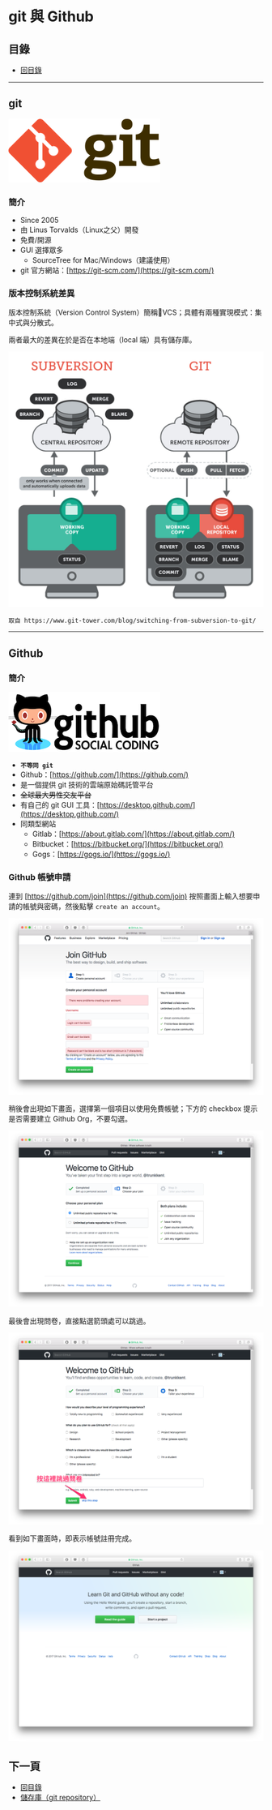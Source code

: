 # git 與 Github

## 目錄
- [回目錄](./SUMMARY.md)

***

## git 
![](../img/git.png)

### 簡介
- Since 2005
- 由 Linus Torvalds（Linux之父）開發
- 免費/開源
- GUI 選擇眾多
  - SourceTree for Mac/Windows（建議使用）
- git 官方網站：[https://git-scm.com/](https://git-scm.com/)

### 版本控制系統差異

版本控制系統（Version Control System）簡稱VCS；具體有兩種實現模式：集中式與分散式。

兩者最大的差異在於是否在本地端（local 端）具有儲存庫。

![](../img/centralized-vs-distributed.jpg)

```
取自 https://www.git-tower.com/blog/switching-from-subversion-to-git/
```

***

## Github

### 簡介
![](../img/github.png)

- __`不等同 git`__
- Github：[https://github.com/](https://github.com/)
- 是一個提供 git 技術的雲端原始碼託管平台
- ~~全球最大男性交友平台~~
- 有自己的 git GUI 工具：[https://desktop.github.com/](https://desktop.github.com/)
- 同類型網站
  - Gitlab：[https://about.gitlab.com/](https://about.gitlab.com/)
  - Bitbucket：[https://bitbucket.org/](https://bitbucket.org/)
  - Gogs：[https://gogs.io/](https://gogs.io/)

### Github 帳號申請

連到 [https://github.com/join](https://github.com/join) 按照畫面上輸入想要申請的帳號與密碼，然後點擊 `create an account`。

![](../img/git-github-1.png)

稍後會出現如下畫面，選擇第一個項目以使用免費帳號；下方的 checkbox 提示是否需要建立 Github Org，不要勾選。

![](../img/git-github-2.png)

最後會出現問卷，直接點選箭頭處可以跳過。

![](../img/git-github-3.png)

看到如下畫面時，即表示帳號註冊完成。

![](../img/git-github-4.png)

## 下一頁
- [回目錄](./SUMMARY.md)
- [儲存庫（git repository）](../git-repository/index.md)